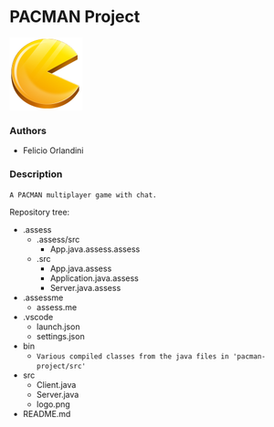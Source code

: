 # PACMAN Project

![pacman logo](src/logo.png)

### Authors

- Felicio Orlandini

### Description

`A PACMAN multiplayer game with chat.`

Repository tree:
- .assess
  - .assess/src
    - App.java.assess.assess
  - .src
    - App.java.assess
    - Application.java.assess
    - Server.java.assess
- .assessme
  - assess.me
- .vscode
  - launch.json
  - settings.json
- bin
  - `Various compiled classes from the java files in 'pacman-project/src'`
- src
  - Client.java
  - Server.java
  - logo.png
- README.md
